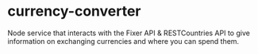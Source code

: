 # currency-converter
Node service that interacts with the Fixer API &amp; RESTCountries API to give information on exchanging currencies and where you can spend them.
